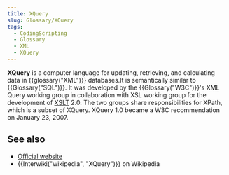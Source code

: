 ```yaml
---
title: XQuery
slug: Glossary/XQuery
tags:
  - CodingScripting
  - Glossary
  - XML
  - XQuery
---
```

**XQuery** is a computer language for updating, retrieving, and calculating data in {{glossary("XML")}} databases.It is semantically similar to {{Glossary("SQL")}}. It was developed by the {{Glossary("W3C")}}'s XML Query working group in collaboration with XSL working group for the development of [XSLT](/en-US/docs/Web/XSLT) 2.0. The two groups share responsibilities for XPath, which is a subset of XQuery.
XQuery 1.0 became a W3C recommendation on January 23, 2007.

## See also

- [Official website](https://www.w3.org/XML/Query/)
- {{Interwiki("wikipedia", "XQuery")}} on Wikipedia
